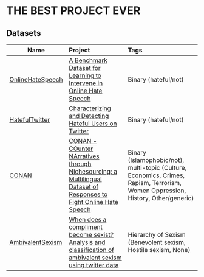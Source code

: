 # THE BEST PROJECT EVER

## Datasets

| Name          | Project       | Tags  |
| ------------- |:-------------|:-----|
| [OnlineHateSpeech](datasets\OnlineHateSpeech)     | [A Benchmark Dataset for Learning to Intervene in Online Hate Speech](https://github.com/jing-qian/A-Benchmark-Dataset-for-Learning-to-Intervene-in-Online-Hate-Speech) | Binary (hateful/not) |
| [HatefulTwitter](datasets\HatefulTwitter)      | [Characterizing and Detecting Hateful Users on Twitter](https://github.com/manoelhortaribeiro/HatefulUsersTwitter)      |   Binary (hateful/not) |
| [CONAN](datasets\CONAN)               | [CONAN - COunter NArratives through Nichesourcing: a Multilingual Dataset of Responses to Fight Online Hate Speech](https://github.com/marcoguerini/CONAN) | Binary (Islamophobic/not),  multi-topic (Culture, Economics, Crimes, Rapism, Terrorism, Women Oppression, History, Other/generic)
| [AmbivalentSexism](datasets\AmbivalentSexism) |[When does a compliment become sexist? Analysis and classification of ambivalent sexism using twitter data](https://github.com/AkshitaJha/NLP_CSS_2017)| Hierarchy of Sexism (Benevolent sexism, Hostile sexism, None)|
